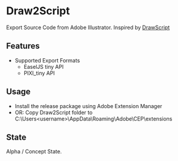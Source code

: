 # Draw2Script
Export Source Code from Adobe Illustrator.  Inspired by [DrawScript](http://drawscri.pt/)

## Features

 * Supported Export Formats
   * EaselJS tiny API
   * PIXI_tiny API

## Usage
 * Install the release package using Adobe Extension Manager
 * OR: Copy Draw2Script folder to C:\Users\<username>\AppData\Roaming\Adobe\CEP\extensions
  
## State

Alpha / Concept State.
